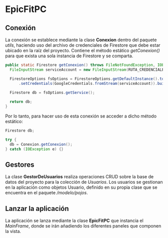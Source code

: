 # EpicFitPC
## Conexión
La conexión se establece mediante la clase **Conexion** dentro del paquete _utils_, haciendo uso del archivo de credenciales de Firestore que debe estar ubicado en la raíz del proyecto.
Contiene el método estático _getConexion()_ para que exista una sola instancia de Firestore y se comparta.

```java
public static Firestore getConexion() throws FileNotFoundException, IOException {
  FileInputStream serviceAccount = new FileInputStream(RUTA_CREDENCIALES);

  FirestoreOptions fsOptions = FirestoreOptions.getDefaultInstance().toBuilder().setProjectId(PROJECT_ID)
      .setCredentials(GoogleCredentials.fromStream(serviceAccount)).build();

  Firestore db = fsOptions.getService();
  
  return db;
}
```

Por lo tanto, para hacer uso de esta conexión se acceder a dicho método estático:
```java
Firestore db;

try {
  db = Conexion.getConexion();
} catch (IOException e) {}
```

## Gestores
La clase **GestorDeUsuarios** realiza operaciones CRUD sobre la base de datos del proyecto para la colección de _Usuarios_. Los usuarios se gestionan en la aplicación como objetos Usuario, definido en su propia clase que se encuentra en el paquete _/modelo/pojos_.

## Lanzar la aplicación
La aplicación se lanza mediante la clase **EpicFitPC** que instancia el _MainFrame_, donde se irán añadiendo los diferentes paneles que componen la vista.
